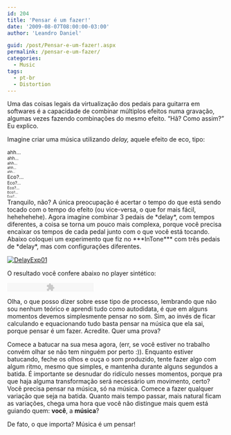 ```yaml
---
id: 204
title: 'Pensar é um fazer!'
date: '2009-08-07T08:00:00-03:00'
author: 'Leandro Daniel'

guid: /post/Pensar-e-um-fazer!.aspx
permalink: /pensar-e-um-fazer/
categories:
  - Music
tags:
  - pt-br
  - Distortion
---
```


Uma das coisas legais da virtualização dos pedais para guitarra em softwares é a capacidade de combinar múltiplos efeitos numa gravação, algumas vezes fazendo combinações do mesmo efeito. “Hã? Como assim?” Eu explico.

Imagine criar uma música utilizando *delay,* aquele efeito de eco, tipo:

<div style="position: relative; font-size: 12px">ahh…</div><div style="position: relative; font-size: 10px">ahh…</div><div style="position: relative; font-size: 9px">ahh…</div><div style="position: relative; font-size: 8px">ahh…</div><div style="position: relative; font-size: 7px">ahh…</div><div style="position: relative; font-size: 12px">Eco?…</div><div style="position: relative; font-size: 10px">Eco?…</div><div style="position: relative; font-size: 9px">Eco?…</div><div style="position: relative; font-size: 8px">Eco?…</div><div style="position: relative; font-size: 7px">Eco?…</div>Tranquilo, não? A única preocupação é acertar o tempo do que está sendo tocado com o tempo do efeito (ou vice-versa, o que for mais fácil, hehehehehe). Agora imagine combinar 3 pedais de *delay*, com tempos diferentes, a coisa se torna um pouco mais complexa, porque você precisa encaixar os tempos de cada pedal junto com o que você está tocando. Abaixo coloquei um experimento que fiz no ***InTone*** com três pedais de *delay*, mas com configurações diferentes.

[![DelayExp01](http://leandrodaniel.com/pics/DelayExp01_thumb.gif "DelayExp01")](http://leandrodaniel.com/pics/DelayExp01.gif)

O resultado você confere abaixo no player sintético:

<object data="http://www.leandrodaniel.com/mp3player/player_mp3.swf" height="20" type="application/x-shockwave-flash" width="200"><param name="movie" value="http://www.leandrodaniel.com/mp3player/player_mp3.swf"></param><param name="FlashVars" value="mp3=http://www.leandrodaniel.com/audio/DelayExp01.mp3&bgcolor1=ffffff&bgcolor2=cccccc&buttoncolor=999999&buttonovercolor=0&slidercolor1=cccccc&slidercolor2=999999&sliderovercolor=666666&textcolor=0"></param></object>

Olha, o que posso dizer sobre esse tipo de processo, lembrando que não sou nenhum teórico e aprendi tudo como autodidata, é que em alguns momentos devemos simplesmente pensar no som. Sim, ao invés de ficar calculando e equacionando tudo basta pensar na música que ela sai, porque pensar é um fazer. Acredite. Quer uma prova?

Comece a batucar na sua mesa agora, (err, se você estiver no trabalho convém olhar se não tem ninguém por perto :)). Enquanto estiver batucando, feche os olhos e ouça o som produzido, tente fazer algo com algum ritmo, mesmo que simples, e mantenha durante alguns segundos a batida. É importante se desnudar do ridículo nesses momentos, porque pra que haja alguma transformação será necessário um movimento, certo? Você precisa pensar na música, só na música. Comece a fazer qualquer variação que seja na batida. Quanto mais tempo passar, mais natural ficam as variações, chega uma hora que você não distingue mais quem está guiando quem: **você**, a **música**?

De fato, o que importa? Música é um pensar!
